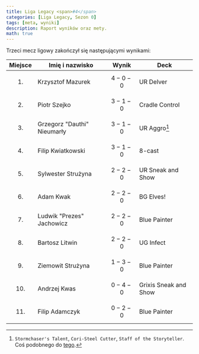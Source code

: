 ```yaml
---
title: Liga Legacy <span>#4</span>
categories: [Liga Legacy, Sezon 0]
tags: [meta, wyniki]
description: Raport wyników oraz mety.
math: true
---
```


Trzeci mecz ligowy zakończył się następującymi wynikami:

|  Miejsce  | Imię i nazwisko             | Wynik       | Deck                  |
|:---------:|-----------------------------|-------------|-----------------------|
| $$ 1. $$  | Krzysztof Mazurek           | $$ 4-0-0 $$ | UR Delver             |
| $$ 2. $$  | Piotr Szejko                | $$ 3-1-0 $$ | Cradle Control        |
| $$ 3. $$  | Grzegorz "Dauthi" Nieumarły | $$ 3-1-0 $$ | UR Aggro[^otters]     |
| $$ 4. $$  | Filip Kwiatkowski           | $$ 3-1-0 $$ | 8-cast                |
| $$ 5. $$  | Sylwester Strużyna          | $$ 2-2-0 $$ | UR Sneak and Show     |
| $$ 6. $$  | Adam Kwak                   | $$ 2-2-0 $$ | BG Elves!             |
| $$ 7. $$  | Ludwik "Prezes" Jachowicz   | $$ 2-2-0 $$ | Blue Painter          |
| $$ 8. $$  | Bartosz Litwin              | $$ 2-2-0 $$ | UG Infect             |
| $$ 9. $$  | Ziemowit Strużyna           | $$ 1-3-0 $$ | Blue Painter          |
| $$ 10. $$ | Andrzej Kwas                | $$ 0-4-0 $$ | Grixis Sneak and Show |
| $$ 11. $$ | Filip Adamczyk              | $$ 0-2-0 $$ | Blue Painter          |

[^otters]: `Stormchaser's Talent`, `Cori-Steel Cutter`, `Staff of the Storyteller`. Coś podobnego do [tego](https://www.mtgtop8.com/event?e=66054&d=699667&f=LE).
